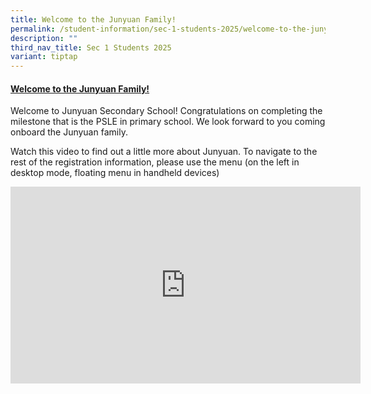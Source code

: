 ```yaml
---
title: Welcome to the Junyuan Family!
permalink: /student-information/sec-1-students-2025/welcome-to-the-junyuan-family/
description: ""
third_nav_title: Sec 1 Students 2025
variant: tiptap
---
```

<h4><strong><u>Welcome to the Junyuan Family!</u></strong></h4>
<p>Welcome to Junyuan Secondary School! Congratulations on completing the
milestone that is the PSLE in primary school. We look forward to you coming
onboard the Junyuan family.</p>
<p>Watch this video to find out a little more about Junyuan. To navigate
to the rest of the registration information, please use the menu (on the
left in desktop mode, floating menu in handheld devices)</p>
<div class="iframe-wrapper">
<iframe height="315" width="560" allowfullscreen="true" frameborder="0" src="https://www.youtube.com/embed/0dv6Z4ZPB-o?si=pXRxJHQ1L1QE4vyY"></iframe>
</div>
<p></p>